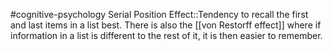 #cognitive-psychology 
Serial Position Effect::Tendency to recall the first and last items in a list best. There is also the [[von Restorff effect]] where if information in a list is different to the rest of it, it is then easier to remember.
<!--SR:!2024-04-18,9,250-->